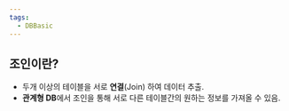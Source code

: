 ```yaml
---
tags:
  - DBBasic
---
```

## 조인이란?

- 두개 이상의 테이블을 서로 **연결**(Join) 하여 데이터 추출.
- **관계형 DB**에서 조인을 통해 서로 다른 테이블간의 원하는 정보를 가져올 수 있음.